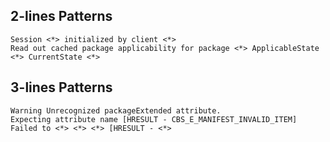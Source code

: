 ## 2-lines Patterns

```
Session <*> initialized by client <*>
Read out cached package applicability for package <*> ApplicableState <*> CurrentState <*>
```

## 3-lines Patterns

```
Warning Unrecognized packageExtended attribute.
Expecting attribute name [HRESULT - CBS_E_MANIFEST_INVALID_ITEM]
Failed to <*> <*> <*> [HRESULT - <*>
```